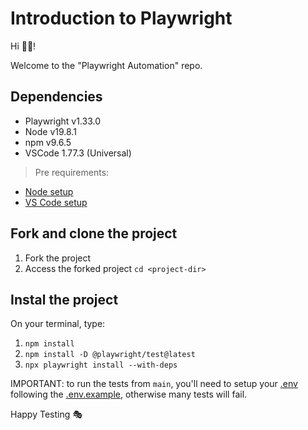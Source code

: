 # Introduction to Playwright

Hi 👋🏽!

Welcome to the "Playwright Automation" repo.

## Dependencies

- Playwright v1.33.0
- Node v19.8.1
- npm v9.6.5
- VSCode 1.77.3 (Universal)

> Pre requirements: 
- [Node setup](https://nodejs.dev/en/learn/how-to-install-nodejs/)
- [VS Code setup](https://code.visualstudio.com/learn/get-started/basics)

## Fork and clone the project

1. Fork the project
1. Access the forked project `cd <project-dir>`

## Instal the project

On your terminal, type:

1. `npm install`
2. `npm install -D @playwright/test@latest`
3. `npx playwright install --with-deps`

IMPORTANT: to run the tests from `main`, you'll need to setup your [.env](.env) following the [.env.example](.env.example), otherwise many tests will fail.

Happy Testing 🎭